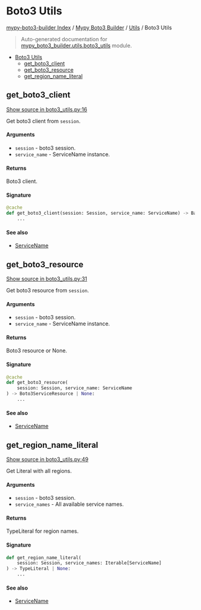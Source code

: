 # Boto3 Utils

[mypy-boto3-builder Index](../../README.md#mypy-boto3-builder-index) /
[Mypy Boto3 Builder](../index.md#mypy-boto3-builder) /
[Utils](./index.md#utils) /
Boto3 Utils

> Auto-generated documentation for [mypy_boto3_builder.utils.boto3_utils](https://github.com/youtype/mypy_boto3_builder/blob/main/mypy_boto3_builder/utils/boto3_utils.py) module.

- [Boto3 Utils](#boto3-utils)
  - [get_boto3_client](#get_boto3_client)
  - [get_boto3_resource](#get_boto3_resource)
  - [get_region_name_literal](#get_region_name_literal)

## get_boto3_client

[Show source in boto3_utils.py:16](https://github.com/youtype/mypy_boto3_builder/blob/main/mypy_boto3_builder/utils/boto3_utils.py#L16)

Get boto3 client from `session`.

#### Arguments

- `session` - boto3 session.
- `service_name` - ServiceName instance.

#### Returns

Boto3 client.

#### Signature

```python
@cache
def get_boto3_client(session: Session, service_name: ServiceName) -> BaseClient:
    ...
```

#### See also

- [ServiceName](../service_name.md#servicename)



## get_boto3_resource

[Show source in boto3_utils.py:31](https://github.com/youtype/mypy_boto3_builder/blob/main/mypy_boto3_builder/utils/boto3_utils.py#L31)

Get boto3 resource from `session`.

#### Arguments

- `session` - boto3 session.
- `service_name` - ServiceName instance.

#### Returns

Boto3 resource or None.

#### Signature

```python
@cache
def get_boto3_resource(
    session: Session, service_name: ServiceName
) -> Boto3ServiceResource | None:
    ...
```

#### See also

- [ServiceName](../service_name.md#servicename)



## get_region_name_literal

[Show source in boto3_utils.py:49](https://github.com/youtype/mypy_boto3_builder/blob/main/mypy_boto3_builder/utils/boto3_utils.py#L49)

Get Literal with all regions.

#### Arguments

- `session` - boto3 session.
- `service_names` - All available service names.

#### Returns

TypeLiteral for region names.

#### Signature

```python
def get_region_name_literal(
    session: Session, service_names: Iterable[ServiceName]
) -> TypeLiteral | None:
    ...
```

#### See also

- [ServiceName](../service_name.md#servicename)


